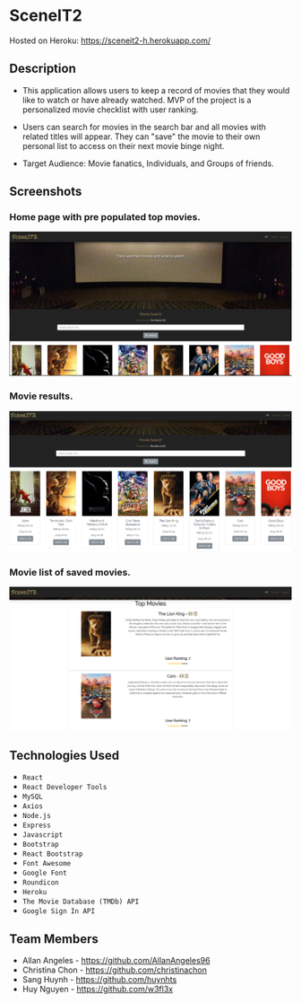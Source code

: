 # SceneIT2

Hosted on Heroku: https://sceneit2-h.herokuapp.com/

## Description

* This application allows users to keep a record of movies that they would like to watch or have already watched. MVP of the project is a personalized movie checklist with user ranking.

* Users can search for movies in the search bar and all movies with related titles will appear. They can "save" the movie to their own personal list to access on their next movie binge night.

* Target Audience: Movie fanatics, Individuals, and Groups of friends.

## Screenshots

### Home page with pre populated top movies.
![homepage](client/src/components/Content/imgs/Main.png)

### Movie results.
![results](client/src/components/Content/imgs/Item.png)

### Movie list of saved movies.
![movielist](client/src/components/Content/imgs/Save.png)

## Technologies Used

* `React`
* `React Developer Tools`
* `MySQL`
* `Axios`
* `Node.js`
* `Express`
* `Javascript`
* `Bootstrap`
* `React Bootstrap`
* `Font Awesome`
* `Google Font`
* `Roundicon`
* `Heroku`
* `The Movie Database (TMDb) API`
* `Google Sign In API`

## Team Members

* Allan Angeles - https://github.com/AllanAngeles96
* Christina Chon - https://github.com/christinachon
* Sang Huynh - https://github.com/huynhts
* Huy Nguyen - https://github.com/w3fl3x